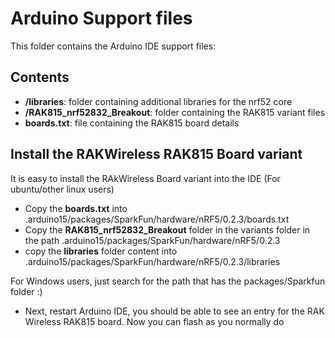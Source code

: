 Arduino Support files
======

This folder contains the Arduino IDE support files:

Contents
------
* **/libraries**: folder containing additional libraries for the nrf52 core
* **/RAK815_nrf52832_Breakout**: folder containing the RAK815 variant files
* **boards.txt**: file containing the RAK815 board details

Install the RAKWireless RAK815 Board variant
--------------------
It is easy to install the RAkWireless Board variant into the IDE (For ubuntu/other linux users)

* Copy the **boards.txt** into .arduino15/packages/SparkFun/hardware/nRF5/0.2.3/boards.txt
* Copy the **RAK815_nrf52832_Breakout** folder in the variants folder in the path .arduino15/packages/SparkFun/hardware/nRF5/0.2.3
* copy the **libraries** folder content into .arduino15/packages/SparkFun/hardware/nRF5/0.2.3/libraries

For Windows users, just search for the path that has the packages/Sparkfun folder :)

* Next, restart Arduino IDE, you should be able to see an entry for the RAK Wireless RAK815 board. Now you can flash as you normally do
